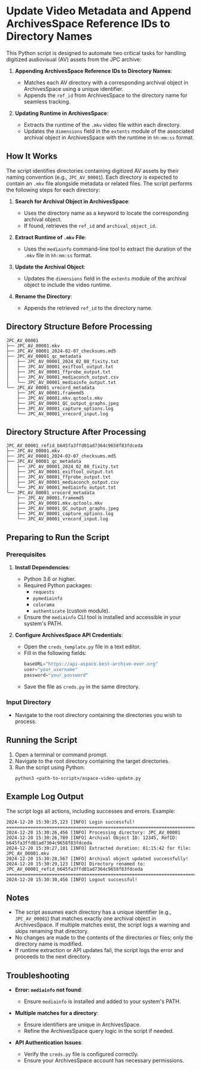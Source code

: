 # Update Video Metadata and Append ArchivesSpace Reference IDs to Directory Names

This Python script is designed to automate two critical tasks for handling digitized audiovisual (AV) assets from the JPC archive:

1. **Appending ArchivesSpace Reference IDs to Directory Names**:
   - Matches each AV directory with a corresponding archival object in ArchivesSpace using a unique identifier.
   - Appends the `ref_id` from ArchivesSpace to the directory name for seamless tracking.

2. **Updating Runtime in ArchivesSpace**:
   - Extracts the runtime of the `.mkv` video file within each directory.
   - Updates the `dimensions` field in the `extents` module of the associated archival object in ArchivesSpace with the runtime in `hh:mm:ss` format.

## How It Works

The script identifies directories containing digitized AV assets by their naming convention (e.g., `JPC_AV_00001`). Each directory is expected to contain an `.mkv` file alongside metadata or related files. The script performs the following steps for each directory:

1. **Search for Archival Object in ArchivesSpace**:
   - Uses the directory name as a keyword to locate the corresponding archival object.
   - If found, retrieves the `ref_id` and `archival_object_id`.

2. **Extract Runtime of `.mkv` File**:
   - Uses the `mediainfo` command-line tool to extract the duration of the `.mkv` file in `hh:mm:ss` format.

3. **Update the Archival Object**:
   - Updates the `dimensions` field in the `extents` module of the archival object to include the video runtime.

4. **Rename the Directory**:
   - Appends the retrieved `ref_id` to the directory name.

## Directory Structure Before Processing

```
JPC_AV_00001
├── JPC_AV_00001.mkv
├── JPC_AV_00001_2024-02-07_checksums.md5
├── JPC_AV_00001_qc_metadata
│   ├── JPC_AV_00001_2024_02_08_fixity.txt
│   ├── JPC_AV_00001_exiftool_output.txt
│   ├── JPC_AV_00001_ffprobe_output.txt
│   ├── JPC_AV_00001_mediaconch_output.csv
│   └── JPC_AV_00001_mediainfo_output.txt
└── JPC_AV_00001_vrecord_metadata
    ├── JPC_AV_00001.framemd5
    ├── JPC_AV_00001.mkv.qctools.mkv
    ├── JPC_AV_00001_QC_output_graphs.jpeg
    ├── JPC_AV_00001_capture_options.log
    └── JPC_AV_00001_vrecord_input.log
```

## Directory Structure After Processing

```
JPC_AV_00001_refid_b645fa3ffd01ad7364c9658f83fdceda
├── JPC_AV_00001.mkv
├── JPC_AV_00001_2024-02-07_checksums.md5
├── JPC_AV_00001_qc_metadata
│   ├── JPC_AV_00001_2024_02_08_fixity.txt
│   ├── JPC_AV_00001_exiftool_output.txt
│   ├── JPC_AV_00001_ffprobe_output.txt
│   ├── JPC_AV_00001_mediaconch_output.csv
│   └── JPC_AV_00001_mediainfo_output.txt
└── JPC_AV_00001_vrecord_metadata
    ├── JPC_AV_00001.framemd5
    ├── JPC_AV_00001.mkv.qctools.mkv
    ├── JPC_AV_00001_QC_output_graphs.jpeg
    ├── JPC_AV_00001_capture_options.log
    └── JPC_AV_00001_vrecord_input.log
```

## Preparing to Run the Script

### Prerequisites

1. **Install Dependencies**:
   - Python 3.6 or higher.
   - Required Python packages:
     - `requests`
     - `pymediainfo`
     - `colorama`
     - `authenticate` (custom module).
   - Ensure the `mediainfo` CLI tool is installed and accessible in your system's PATH.

2. **Configure ArchivesSpace API Credentials**:
   - Open the `creds_template.py` file in a text editor.
   - Fill in the following fields:
     ```python
     baseURL="https://api-aspace.best-archive-ever.org"
     user="your_username"
     password="your_password"
     ```
   - Save the file as `creds.py` in the same directory.

### Input Directory

- Navigate to the root directory containing the directories you wish to process.

## Running the Script

1. Open a terminal or command prompt.
2. Navigate to the root directory containing the target directories.
3. Run the script using Python:
   ```
   python3 <path-to-script>/aspace-video-update.py
   ```

## Example Log Output

The script logs all actions, including successes and errors. Example:

```
2024-12-20 15:30:25,123 [INFO] Login successful!
===============================================================================
2024-12-20 15:30:26,456 [INFO] Processing directory: JPC_AV_00001
2024-12-20 15:30:26,789 [INFO] Archival Object ID: 12345, RefID: b645fa3ffd01ad7364c9658f83fdceda
2024-12-20 15:30:27,101 [INFO] Extracted duration: 01:15:42 for file: JPC_AV_00001.mkv
2024-12-20 15:30:28,567 [INFO] Archival object updated successfully!
2024-12-20 15:30:29,123 [INFO] Directory renamed to: JPC_AV_00001_refid_b645fa3ffd01ad7364c9658f83fdceda
===============================================================================
2024-12-20 15:30:30,456 [INFO] Logout successful!
```

## Notes

- The script assumes each directory has a unique identifier (e.g., `JPC_AV_00001`) that matches exactly one archival object in ArchivesSpace. If multiple matches exist, the script logs a warning and skips renaming that directory.
- No changes are made to the contents of the directories or files; only the directory name is modified.
- If runtime extraction or API updates fail, the script logs the error and proceeds to the next directory.

## Troubleshooting

- **Error: `mediainfo` not found**:
  - Ensure `mediainfo` is installed and added to your system's PATH.

- **Multiple matches for a directory**:
  - Ensure identifiers are unique in ArchivesSpace.
  - Refine the ArchivesSpace query logic in the script if needed.

- **API Authentication Issues**:
  - Verify the `creds.py` file is configured correctly.
  - Ensure your ArchivesSpace account has necessary permissions.

